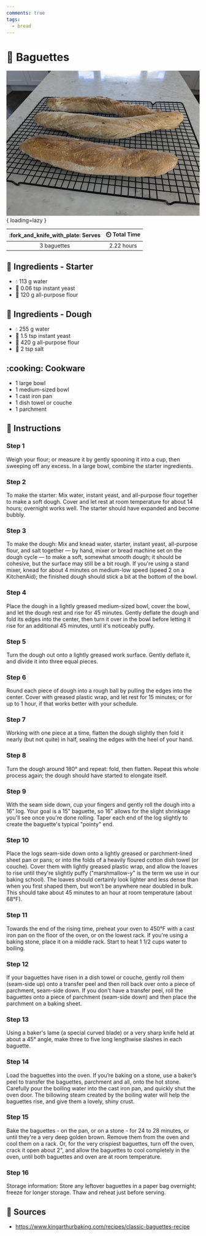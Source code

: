 ```yaml
---
comments: true
tags:
  - bread
---
```

# :baguette_bread: Baguettes

![Baguettes][1]{ loading=lazy }

| :fork_and_knife_with_plate: Serves | :timer_clock: Total Time |
|:----------------------------------:|:-----------------------: |
| 3 baguettes | 2.22 hours |

## :salt: Ingredients - Starter

- :droplet: 113 g water
- :microbe: 0.06 tsp instant yeast
- :ear_of_rice: 120 g all-purpose flour

## :salt: Ingredients - Dough

- :droplet: 255 g water
- :microbe: 1.5 tsp instant yeast
- :ear_of_rice: 420 g all-purpose flour
- :salt: 2 tsp salt

## :cooking: Cookware

- 1 large bowl
- 1 medium-sized bowl
- 1 cast iron pan
- 1 dish towel or couche
- 1 parchment

## :pencil: Instructions

### Step 1

Weigh your flour; or measure it by gently spooning it into a cup, then sweeping off any excess. In a large bowl, combine
the starter ingredients.

### Step 2

To make the starter: Mix water, instant yeast, and all-purpose flour together to make a soft dough. Cover and let rest
at room temperature for about 14 hours; overnight works well. The starter should have expanded and become bubbly.

### Step 3

To make the dough: Mix and knead water, starter, instant yeast, all-purpose flour, and salt together — by hand, mixer
or bread machine set on the dough cycle — to make a soft, somewhat smooth dough; it should be cohesive, but the
surface may still be a bit rough. If you're using a stand mixer, knead for about 4 minutes on medium-low speed (speed 2
on a KitchenAid); the finished dough should stick a bit at the bottom of the bowl.

### Step 4

Place the dough in a lightly greased medium-sized bowl, cover the bowl, and let the dough rest and rise for 45 minutes.
Gently deflate the dough and fold its edges into the center, then turn it over in the bowl before letting it rise for an
additional 45 minutes, until it's noticeably puffy.

### Step 5

Turn the dough out onto a lightly greased work surface. Gently deflate it, and divide it into three equal pieces.

### Step 6

Round each piece of dough into a rough ball by pulling the edges into the center. Cover with greased plastic wrap, and
let rest for 15 minutes; or for up to 1 hour, if that works better with your schedule.

### Step 7

Working with one piece at a time, flatten the dough slightly then fold it nearly (but not quite) in half, sealing the
edges with the heel of your hand.

### Step 8

Turn the dough around 180° and repeat: fold, then flatten. Repeat this whole process again; the dough should have
started to elongate itself.

### Step 9

With the seam side down, cup your fingers and gently roll the dough into a 16" log. Your goal is a 15" baguette, so 16"
allows for the slight shrinkage you'll see once you're done rolling. Taper each end of the log slightly to create the
baguette's typical "pointy" end.

### Step 10

Place the logs seam-side down onto a lightly greased or parchment-lined sheet pan or pans; or into the folds of a
heavily floured cotton dish towel (or couche). Cover them with lightly greased plastic wrap, and allow the loaves to
rise until they're slightly puffy ("marshmallow-y" is the term we use in our baking school). The loaves should certainly
look lighter and less dense than when you first shaped them, but won't be anywhere near doubled in bulk. This should
take about 45 minutes to an hour at room temperature (about 68°F).

### Step 11

Towards the end of the rising time, preheat your oven to 450°F with a cast iron pan on the floor of the oven, or on the
lowest rack. If you're using a baking stone, place it on a middle rack. Start to heat 1 1/2 cups water to boiling.

### Step 12

If your baguettes have risen in a dish towel or couche, gently roll them (seam-side up) onto a transfer peel and then
roll back over onto a piece of parchment, seam-side down. If you don't have a transfer peel, roll the baguettes onto a
piece of parchment (seam-side down) and then place the parchment on a baking sheet.

### Step 13

Using a baker's lame (a special curved blade) or a very sharp knife held at about a 45° angle, make three to five long
lengthwise slashes in each baguette.

### Step 14

Load the baguettes into the oven. If you’re baking on a stone, use a baker’s peel to transfer the baguettes,
parchment and all, onto the hot stone. Carefully pour the boiling water into the cast iron pan, and quickly shut the
oven door. The billowing steam created by the boiling water will help the baguettes rise, and give them a lovely, shiny
crust.

### Step 15

Bake the baguettes - on the pan, or on a stone - for 24 to 28 minutes, or until they're a very deep golden brown. Remove
them from the oven and cool them on a rack. Or, for the very crispiest baguettes, turn off the oven, crack it open about
2", and allow the baguettes to cool completely in the oven, until both baguettes and oven are at room temperature.

### Step 16

Storage information: Store any leftover baguettes in a paper bag overnight; freeze for longer storage. Thaw and reheat
just before serving.

## :link: Sources

- <https://www.kingarthurbaking.com/recipes/classic-baguettes-recipe>

[1]: <../assets/images/baguettes.jpg>
